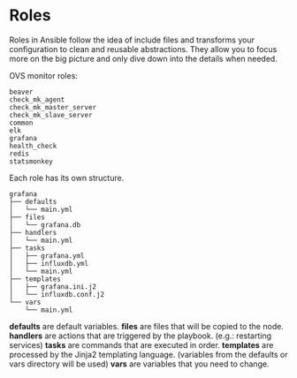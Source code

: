 # Roles

Roles in Ansible follow the idea of include files and transforms your configuration to clean and reusable abstractions.
They allow you to focus more on the big picture and only dive down into the details when needed.

OVS monitor roles:
```
beaver
check_mk_agent
check_mk_master_server
check_mk_slave_server
common
elk
grafana
health_check
redis
statsmonkey
```

Each role has its own structure.
```
grafana
├── defaults
│   └── main.yml
├── files
│   └── grafana.db
├── handlers
│   └── main.yml
├── tasks
│   ├── grafana.yml
│   ├── influxdb.yml
│   └── main.yml
├── templates
│   ├── grafana.ini.j2
│   └── influxdb.conf.j2
└── vars
    └── main.yml
```

**defaults** are default variables.
**files** are files that will be copied to the node.
**handlers** are actions that are triggered by the playbook. (e.g.: restarting services)
**tasks** are commands that are executed in order.
**templates** are processed by the Jinja2 templating language. (variables from the defaults or vars directory will be used)
**vars** are variables that you need to change.